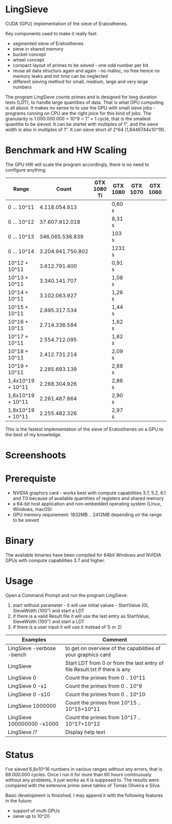 # LingSieve
CUDA (GPU) implementation of the sieve of Eratosthenes.


Key components used to make it really fast:
 - segmented sieve of Eratosthenes
 - sieve in shared memory
 - bucket concept
 - wheel concept
 - compact layout of primes to be sieved - one odd number per bit
 - reuse all data structurs again and again - no malloc, no free hence no memory leaks and init time can be neglected
 - different sieving method for small, medium, large and very large numbers



The program LingSieve counts primes and is designed for long duration tests (LDT), to handle large quantities of data. That is what GPU computing is all about. It makes no sense to to use the GPU with small sieve jobs - programs running on CPU are the right joice for this kind of jobs.
The granularity is 1.000.000.000 = 10^9 = 1" = 1 cycle, that is the smallest quantitie to be sieved. It can be startet with multiples of 1", and the sieve width is also in multiples of 1". It can sieve short of 2^64 (1,8446744x10^19).


 
Benchmark and HW Scaling
========================

The GPU HW will scale the program accordingly, there is no need to configure anything.


Range | Count | GTX 1080 Ti | GTX 1080 | GTX 1070 | GTX 1060 | GTX 1050
----- | ----- | ----------- | -------- | -------- | -------- | --------
0 … 10^11	| 4.118.054.813	| | 0,60 s
0 … 10^12	| 37.607.912.018	| | 8,31 s
0 … 10^13	| 346.065.536.839	| | 103 s
0 … 10^14	| 3.204.941.750.802	| | 1231 s
10^12 + 10^11	| 3.612.791.400	| | 0,91 s
10^13 + 10^11	| 3.340.141.707	| | 1,08 s
10^14 + 10^11	| 3.102.063.927	| | 1,26 s
10^15 + 10^11	| 2.895.317.534	| | 1,44 s
10^16 + 10^11	| 2.714.336.584	| | 1,62 s
10^17 + 10^11	| 2.554.712.095	| | 1,82 s
10^18 + 10^11	| 2.412.731.214	| | 2,09 s
10^19 + 10^11	| 2.285.693.139	| | 2,68 s
1,4x10^19 + 10^11	| 2.268.304.926	| | 2,86 s
1,6x10^19 + 10^11	| 2.261.487.864	| | 2,90 s
1,8x10^19 + 10^11	| 2.255.482.326	| | 2,97 s

This is the fastest implementation of the sieve of Eratosthenes on a GPU to the best of my knowledge.


Screenshoots
============



Prerequiste
===========

 - NVIDIA graphics card - works best with compute capabilities 3.7, 5.2, 6.1 and 7.0
   because of available quantities of registers and shared memory
 - a 64-bit host application and non-embedded operating system (Linux, Windows, macOS)
 - GPU memory requirement: 1832MB .. 2412MB depending on the range to be sieved
 
 
Binary
======
The available binaries have been compiled for 64bit Windows and NVIDIA GPUs with compute capabilities 3.7 and higher.


Usage
=====

  Open a Command Prompt and run the program LingSieve:
  
  1) start without parameter - it will use initial values - StartValue (0), SieveWidth (100") and start a LDT
  2) if there is a valid Result file it will use the last entry as StartValue, SieveWidth (100") and start a LDT
  3) if there is a user input it will use it instead of 1) or 2)


  
  
Examples            | Comment
------------------- | --------
  LingSieve -verbose -bench		| to get on overview of the capabilities of your graphics card
  LingSieve				             | Start LDT from 0 or from the last entry of file Result.txt if there is any
  LingSieve 0			          | Count the primes from 0 .. 10^11
  LingSieve 0 -s1		        | Count the primes from 0 .. 10^9
  LingSieve 0 -s10		      | Count the primes from 0 .. 10^10
  LingSieve 1000000		      | Count the primes from 10^15 .. 10^15+10^11
  LingSieve 100000000 -s1000	| Count the primes from 10^17 .. 10^17+10^12
  LingSieve /?			        | Display help text
  
  
  
  Status
  ======
  
  I've sieved 6,8x10^16 numbers in various ranges without any errors, that is 68.000.000 cycles. Once I run it for more than 60 hours continuously without any problems, it just works as it is supposed to. The results were compared with the extensive prime sieve tables of Tomás Oliveira e Silva.
  
  
  Basic development is finsished.
  I may append it with the following features in the future:
  - support of multi GPUs
  - sieve up to 10^20
